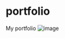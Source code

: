 # portfolio
My portfolio
![image](https://user-images.githubusercontent.com/103760832/218577810-3903bc5f-8ece-4490-b16b-a132f9b67393.png)
